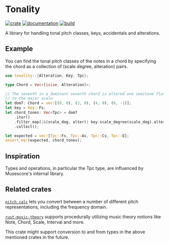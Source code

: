 # Tonality

[![crate](https://img.shields.io/crates/v/tonality.svg)](https://crates.io/crates/tonality)
[![documentation](https://docs.rs/tonality/badge.svg)](https://docs.rs/tonality)
[![build](https://github.com/Stigjb/tonality/workflows/Build/badge.svg?branch=master)](https://github.com/stigjb/tonality/actions)

A library for handling tonal pitch classes, keys, accidentals and
alterations.

## Example

You can find the tonal pitch classes of the notes in a chord by specifying
the chord as a collection of (scale degree, alteration) pairs.

```rust
use tonality::{Alteration, Key, Tpc};

type Chord = Vec<(isize, Alteration)>;

// The seventh in a dominant seventh chord is altered one semitone flat relative
// to the major scale
let dom7: Chord = vec![(0, 0), (2, 0), (4, 0), (6, -1)];
let key = Key::Fs;
let chord_tones: Vec<Tpc> = dom7
    .iter()
    .filter_map(|&(scale_deg, alter)| key.scale_degree(scale_deg).alter(alter))
    .collect();

let expected = vec![Tpc::Fs, Tpc::As, Tpc::Cs, Tpc::E];
assert_eq!(expected, chord_tones);
```

## Inspiration

Types and operations, in particular the Tpc type, are influenced by
Musescore's internal library.

## Related crates

[`pitch_calc`](https://crates.io/crates/pitch_calc) lets you convert between
a number of different pitch representations, including the frequency domain.

[`rust-music-theory`](https://crates.io/crates/rust-music-theory) supports
procedurally utilizing music theory notions like Note, Chord, Scale, Interval
and more.

This crate might support conversion to and from types in the above mentioned
crates in the future.
